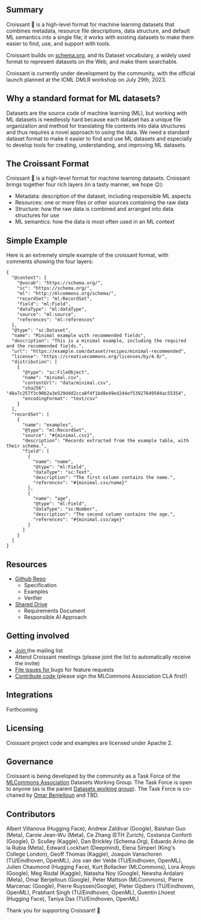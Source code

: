 ## Summary

Croissant 🥐 is a high-level format for machine learning datasets that combines metadata, resource file descriptions, data structure, and default ML semantics into a single file; it works with existing datasets to make them easier to find, use, and support with tools.

Croissant builds on [schema.org](https://schema.org/), and its Dataset vocabulary, a widely used format to represent datasets on the Web, and make them searchable.

Croissant is currently under development by the community, with the official launch planned at the ICML DMLR workshop on July 29th, 2023. 

## Why a standard format for ML datasets?

Datasets are the source code of machine learning (ML), but working with ML datasets is needlessly hard because each dataset has a unique file organization and method for translating file contents into data structures and thus requires a novel approach to using the data. We need a standard dataset format to make it easier to find and use ML datasets and especially to develop tools for creating, understanding, and improving ML datasets.

## The Croissant Format

Croissant 🥐 is a high-level format for machine learning datasets. Croissant brings together four rich layers (in a tasty manner, we hope 😉):
* Metadata: description of the dataset, including responsible ML aspects
* Resources: one or more files or other sources containing the raw data
* Structure: how the raw data is combined and arranged into data structures for use
* ML semantics: how the data is most often used in an ML context

## Simple Example

Here is an extremely simple example of the croissant format, with comments showing the four layers:

```
{
  "@context": {
    "@vocab": "https://schema.org/",
    "sc": "https://schema.org/",
    "ml": "http://mlcommons.org/schema/",
    "recordSet": "ml:RecordSet",
    "field": "ml:Field",
    "dataType": "ml:dataType",
    "source": "ml:source",
    "references": "ml:references"
  },
  "@type": "sc:Dataset",
  "name": "Minimal example with recommended fields",
  "description": "This is a minimal example, including the required and the recommended fields.",
  "url": "https://example.com/dataset/recipes/minimal-recommended",
  "license": "https://creativecommons.org/licenses/by/4.0/",
  "distribution": [
    {
      "@type": "sc:FileObject",
      "name": "minimal.csv",
      "contentUrl": "data/minimal.csv",
      "sha256": "48a7c257f3c90b2a3e529ddd2cca8f4f1bd8e49ed244ef53927649504ac55354",
      "encodingFormat": "text/csv"
    }
  ],
  "recordSet": [
    {
      "name": "examples",
      "@type": "ml:RecordSet",
      "source": "#{minimal.csv}",
      "description": "Records extracted from the example table, with their schema.",
      "field": [
        {
          "name": "name",
          "@type": "ml:Field",
          "dataType": "sc:Text",
          "description": "The first column contains the name.",
          "references": "#{minimal.csv/name}"
        },
        {
          "name": "age",
          "@type": "ml:Field",
          "dataType": "sc:Number",
          "description": "The second column contains the age.",
          "references": "#{minimal.csv/age}"
        }
      ]
    }
  ]
}

```

## Resources

* [Github Repo](https://github.com/mlcommons/croissant)
    * Specification
    * Examples
    * Verifier
* [Shared Drive](https://drive.google.com/corp/drive/folders/1StGRO4CGWUsX9kHdM5aOQNOF1L5e2y97)
    * Requirements Document
    * Responsible AI Approach	

<!---
## How to use
* Downloading an ML dataset: Look for a Croissant file. If it doesn’t exist, ask the dataset owners for one and point them to this page.
* Loading an ML dataset for use with a model: pyTorch and TensorFlow integrations enable loading any dataset with a Croissant file and recognized data file types as follows:
* Creating or sharing an ML dataset: Create a Croissant file for your dataset starting with one of the templates here and verifying correctness using this script.
* Developing ML dataset tooling: Consider supporting Croissant as part of your tool. You can find generic loader code here (under development).
* Accepting ML dataset papers: Consider requiring Croissant files for new datasets. Help everyone by making datasets easier to find and use!
-->

## Getting involved

* [ Join ](https://groups.google.com/a/mlcommons.org/g/croissant) the mailing list
* Attend Croissant meetings (please joint the list to automatically receive the invite)
* [ File issues for ](https://github.com/mlcommons/croissant) bugs for feature requests
* [ Contribute code ](https://github.com/mlcommons/croissant) (please sign the MLCommons Association CLA  first!)

## Integrations
Forthcoming

## Licensing
Croissant project code and examples are licensed under Apache 2.

## Governance
Croissant is being developed by the community as a Task Force of the [MLCommons Association](http://mlcommons.org) Datasets Working Group.
The Task Force is open to anyone (as is the parent [Datasets working group](https://mlcommons.org/en/groups/datasets/)). 
The Task Force is co-chaired by [Omar Benjelloun](mailto:benjello@google.com) and TBD.

## Contributors
Albert Villanova (Hugging Face), Andrew Zaldivar (Google), Baishan Guo (Meta), Carole Jean-Wu (Meta), Ce Zhang (ETH Zurich), Costanza Conforti (Google), D. Sculley (Kaggle), Dan Brickley (Schema.Org), Eduardo Arino de la Rubia (Meta), Edward Lockhart (Deepmind), Elena Simperl (King's College London), Geoff Thomas (Kaggle), Joaquin Vanschoren (TU/Eindhoven, OpenML), Jos van der Velde (TU/Eindhoven, OpenML), Julien Chaumond (Hugging Face), Kurt Bollacker (MLCommons), Lora Aroyo (Google), Meg Risdal (Kaggle), Natasha Noy (Google), Newsha Ardalani (Meta), Omar Benjelloun (Google), Peter Mattson (MLCommons), Pierre Marcenac (Google), Pierre Ruyssen(Google), Pieter Gijsbers (TU/Eindhoven, OpenML), Prabhant Singh (TU/Eindhoven, OpenML), Quentin Lhoest (Hugging Face), Taniya Das (TU/Eindhoven, OpenML)

Thank you for supporting Croissant! 🙂
